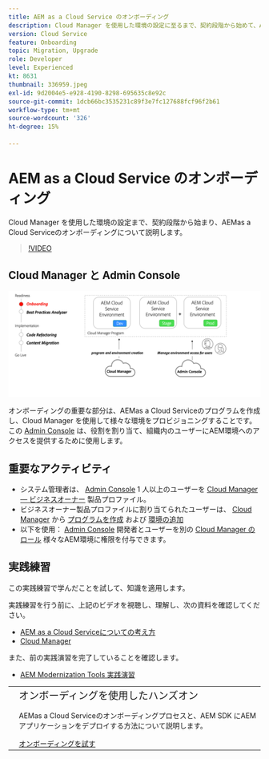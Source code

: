 ```yaml
---
title: AEM as a Cloud Service のオンボーディング
description: Cloud Manager を使用した環境の設定に至るまで、契約段階から始めて、AEMas a Cloud Serviceのオンボーディングについて説明します。
version: Cloud Service
feature: Onboarding
topic: Migration, Upgrade
role: Developer
level: Experienced
kt: 8631
thumbnail: 336959.jpeg
exl-id: 9d2004e5-e928-4190-8298-695635c8e92c
source-git-commit: 1dcb66bc3535231c89f3e7fc127688fcf96f2b61
workflow-type: tm+mt
source-wordcount: '326'
ht-degree: 15%

---
```


# AEM as a Cloud Service のオンボーディング

Cloud Manager を使用した環境の設定まで、契約段階から始まり、AEMas a Cloud Serviceのオンボーディングについて説明します。

>[!VIDEO](https://video.tv.adobe.com/v/336959/?quality=12&learn=on)

## Cloud Manager と Admin Console

![概要図のオンボーディング](assets/onboarding-diagram.png)

オンボーディングの重要な部分は、AEMas a Cloud Serviceのプログラムを作成し、Cloud Manager を使用して様々な環境をプロビジョニングすることです。 この [Admin Console](https://adminconsole.adobe.com/) は、役割を割り当て、組織内のユーザーにAEM環境へのアクセスを提供するために使用します。

## 重要なアクティビティ

+ システム管理者は、 [Admin Console](https://adminconsole.adobe.com/) 1 人以上のユーザーを [Cloud Manager — ビジネスオーナー](https://experienceleague.adobe.com/docs/experience-manager-cloud-manager/using/requirements/setting-up-users-and-roles.html?lang=ja) 製品プロファイル。
+ ビジネスオーナー製品プロファイルに割り当てられたユーザーは、 [Cloud Manager](https://experienceleague.adobe.com/docs/experience-manager-cloud-manager/using/introduction-to-cloud-manager.html?lang=ja) から [プログラムを作成](https://experienceleague.adobe.com/docs/experience-manager-cloud-service/implementing/using-cloud-manager/production-programs/creating-production-program.html) および [環境の追加](https://experienceleague.adobe.com/docs/experience-manager-cloud-service/implementing/using-cloud-manager/manage-environments.html?lang=ja)
+ 以下を使用： [Admin Console](https://adminconsole.adobe.com/) 開発者とユーザーを別の [Cloud Manager のロール](https://experienceleague.adobe.com/docs/experience-manager-cloud-manager/using/requirements/setting-up-users-and-roles.html) 様々なAEM環境に権限を付与できます。

## 実践練習

この実践練習で学んだことを試して、知識を適用します。

実践練習を行う前に、上記のビデオを視聴し、理解し、次の資料を確認してください。

+ [AEM as a Cloud Serviceについての考え方](./introduction.md)
+ [Cloud Manager](./cloud-manager.md)

また、前の実践演習を完了していることを確認します。

+ [AEM Modernization Tools 実践演習](./aem-modernization-tools.md#hands-on-exercise)

<table style="border-width:0">
    <tr>
        <td style="width:150px">
            <a  rel="noreferrer"
                target="_blank"
                href="https://github.com/adobe/aem-cloud-engineering-video-series-exercises/tree/session3-onboarding#bootcamp---session-3-on-boarding"><img alt="実践エクササイズ GitHub リポジトリ" src="./assets/github.png"/>
            </a>        
        </td>
        <td style="width:100%;margin-bottom:1rem;">
            <div style="font-size:1.25rem;font-weight:400;">オンボーディングを使用したハンズオン</div>
            <p style="margin:1rem 0">
                AEMas a Cloud Serviceのオンボーディングプロセスと、AEM SDK にAEMアプリケーションをデプロイする方法について説明します。
            </p>
            <a  rel="noreferrer"
                target="_blank"
                href="https://github.com/adobe/aem-cloud-engineering-video-series-exercises/tree/session3-onboarding#bootcamp---session-3-on-boarding" class="spectrum-Button spectrum-Button--primary spectrum-Button--sizeM">
                <span class="spectrum-Button-label has-no-wrap has-text-weight-bold">オンボーディングを試す</span>
            </a>
        </td>
    </tr>
</table>
